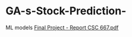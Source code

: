 # GA-s-Stock-Prediction-
ML models 
[Final Project - Report CSC 667.pdf](https://github.com/aaleksandraristic/GA-s-Stock-Prediction-/files/13533755/Final.Project.-.Report.CSC.667.pdf)
